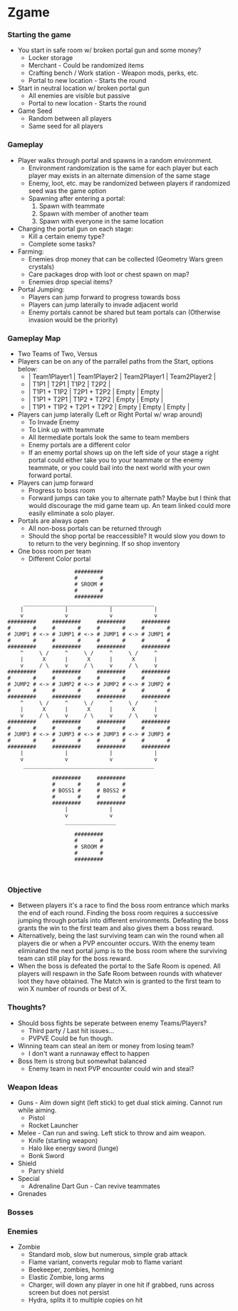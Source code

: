 # Zgame

### Starting the game
+ You start in safe room w/ broken portal gun and some money?
    * Locker storage
    * Merchant - Could be randomized items
    * Crafting bench / Work station - Weapon mods, perks, etc.
    * Portal to new location - Starts the round
+ Start in neutral location w/ broken portal gun
    * All enemies are visible but passive
    * Portal to new location - Starts the round
+ Game Seed
    * Random between all players
    * Same seed for all players

### Gameplay
+ Player walks through portal and spawns in a random environment.
    * Environment randomization is the same for each player but each player may
    exists in an alternate dimension of the same stage
    * Enemy, loot, etc. may be randomized between players if randomized seed was
    the game option
    * Spawning after entering a portal:
        1. Spawn with teammate
        2. Spawn with member of another team
        3. Spawn with everyone in the same location
+ Charging the portal gun on each stage:
    * Kill a certain enemy type?
    * Complete some tasks? 
+ Farming:
    * Enemies drop money that can be collected (Geometry Wars green crystals)
    * Care packages drop with loot or chest spawn on map?
    * Enemies drop special items?
+ Portal Jumping:
    * Players can jump forward to progress towards boss
    * Players can jump laterally to invade adjacent world
    * Enemy portals cannot be shared but team portals can (Otherwise invasion would
    be the priority)



### Gameplay Map
+ Two Teams of Two, Versus
+ Players can be on any of the parrallel paths from the Start, options below:
    * | Team1Player1 | Team1Player2 | Team2Player1 | Team2Player2 |
    * | T1P1 | T2P1 | T1P2 | T2P2 |
    * | T1P1 + T1P2 | T2P1 + T2P2 | Empty | Empty |
    * | T1P1 + T2P1 | T1P2 + T2P2 | Empty | Empty |
    * | T1P1 + T1P2 + T2P1 + T2P2 | Empty | Empty | Empty |
+ Players can jump laterally (Left or Right Portal w/ wrap around)
    * To Invade Enemy
    * To Link up with teammate
    * All itermediate portals look the same to team members
    * Enemy portals are a different color
    * If an enemy portal shows up on the left side of your stage a right
    portal could either take you to your teammate or the enemy teammate, or
    you could bail into the next world with your own forward portal.
+ Players can jump forward
    * Progress to boss room
    * Forward jumps can take you to alternate path? Maybe but I think that
    would discourage the mid game team up. An team linked could more easily
    eliminate a solo player.
+ Portals are always open
    * All non-boss portals can be returned through
    * Should the shop portal be reaccessible? It would slow you down to
    to return to the very beginning. If so shop inventory 
+ One boss room per team
    * Different Color portal
```
                     #########
                     #       #
                     # SROOM #
                     #       #
                     #########
     _________________________________________
    |             |             |             |
    v             v             v             v
#########     #########     #########     #########
#       #     #       #     #       #     #       #
# JUMP1 # <-> # JUMP1 # <-> # JUMP1 # <-> # JUMP1 #
#       #     #       #     #       #     #       #
#########     #########     #########     #########
    ^     \ /     ^     \ /     ^     \ /     ^
    |      X      |      X      |      X      |
    v     / \     v     / \     v     / \     v
#########     #########     #########     #########
#       #     #       #     #       #     #       #
# JUMP2 # <-> # JUMP2 # <-> # JUMP2 # <-> # JUMP2 #
#       #     #       #     #       #     #       #
#########     #########     #########     #########
    ^     \ /     ^     \ /     ^     \ /     ^
    |      X      |      X      |      X      |
    v     / \     v     / \     v     / \     v
#########     #########     #########     #########
#       #     #       #     #       #     #       #
# JUMP3 # <-> # JUMP3 # <-> # JUMP3 # <-> # JUMP3 #
#       #     #       #     #       #     #       #
#########     #########     #########     #########
    |             |             |             |
    v             v             v             v
     _________________________________________

              #########     #########
              #       #     #       #
              # BOSS1 #     # BOSS2 #
              #       #     #       #
              #########     #########
                  |             |    
                  v             v    
                  ________________

                     #########
                     #       #
                     # SROOM #
                     #       #
                     #########

                         
```


### Objective
+ Between players it's a race to find the boss room entrance which marks 
the end of each round. Finding the boss room requires a successive jumping
through portals into different environments. Defeating the boss grants the
win to the first team and also gives them a boss reward. 
+ Alternatively, being the last surviving team can win the round when all
players die or when a PVP encounter occurs. With the enemy team eliminated
the next portal jump is to the boss room where the surviving team can still
play for the boss reward.
+ When the boss is defeated the portal to the Safe Room is opened. All
players will respawn in the Safe Room between rounds with whatever loot
they have obtained. The Match win is granted to the first team to win X
number of rounds or best of X.
 
### Thoughts?
+ Should boss fights be seperate between enemy Teams/Players?
    * Third party / Last hit issues...
    * PVPVE Could be fun though.
+ Winning team can steal an item or money from losing team?
    * I don't want a runnaway effect to happen
+ Boss Item is strong but somewhat balanced
    * Enemy team in next PVP encounter could win and steal?


### Weapon Ideas

+ Guns - Aim down sight (left stick) to get dual stick aiming. Cannot run while aiming. 
    * Pistol
    * Rocket Launcher
+ Melee - Can run and swing. Left stick to throw and aim weapon.
    * Knife (starting weapon)
    * Halo like energy sword (lunge)
    * Bonk Sword
+ Shield
    * Parry shield
+ Special
    * Adrenaline Dart Gun - Can revive teammates
+ Grenades

### Bosses

### Enemies
+ Zombie
    * Standard mob, slow but numerous, simple grab attack
    * Flame variant, converts regular mob to flame variant
    * Beekeeper, zombies, homing
    * Elastic Zombie, long arms
    * Charger, will down any player in one hit if grabbed, runs across screen but does not persist
    * Hydra, splits it to multiple copies on hit
     




